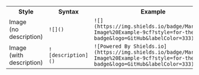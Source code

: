 <table>
<tr>
<th>Style</th>
<th>Syntax</th>
<th>Example</th>
<th>Output</th>
</tr>
<tr>
<td>Image<br>(no description)</td>
<td><code>![]()</code></td>
<td><code>![](https://img.shields.io/badge/Markdown-Image%20Example-9cf?style=for-the-badge&logo=GitHub&labelColor=333)</code></td>
<td><a ><img src="https://simpleicons.org/icons/github.svg?light" alt="Powered By Simpleicons.org" style="filter: invert(100%);"></a></td>
</tr>
  <tr>
<td>Image<br>(with description)</td>
<td><code>![description]()</code></td>
<td><code>![Powered By Shields.io](https://img.shields.io/badge/Markdown-Image%20Example-9cf?style=for-the-badge&logo=GitHub&labelColor=333)</code></td>
<td><a><img src="https://camo.githubusercontent.com/8543feedf918595518f2503b83f42b8b7ba1903e5fd070d395cea1c7e871c969/68747470733a2f2f696d672e736869656c64732e696f2f62616467652f4d61726b646f776e2d496d6167652532304578616d706c652d3963663f7374796c653d666f722d7468652d6261646765266c6f676f3d476974487562266c6162656c436f6c6f723d333333" alt="Powered By Shields.io" data-canonical-src="https://img.shields.io/badge/Markdown-Image%20Example-9cf?style=for-the-badge&amp;logo=GitHub&amp;labelColor=333" style="max-width: 100%;"></a></td>
</tr>
</table>

